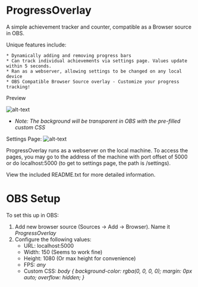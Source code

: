 # ProgressOverlay
A simple achievement tracker and counter, compatible as a Browser source in OBS.

Unique features include:

	* Dynamically adding and removing progress bars
	* Can track individual achievements via settings page. Values update within 5 seconds.
	* Ran as a webserver, allowing settings to be changed on any local device
	* OBS Compatible Browser Source overlay - Customize your progress tracking!

Preview

![alt-text](https://imgur.com/Z0P9NcZ.png)

* *Note: The background will be transparent in OBS with the pre-filled custom CSS*


Settings Page:
![alt-text](https://imgur.com/PPqk3ac.png)


ProgressOverlay runs as a webserver on the local machine. To access the pages, you may go to the address of the machine with port offset of 5000 or do localhost:5000 (to get to settings page, the path is /settings).

View the included README.txt for more detailed information.


# OBS Setup
To set this up in OBS:
1. Add new browser source (Sources -> Add -> Browser). Name it *ProgressOverlay*
2. Configure the following values:
	* URL: localhost:5000
	* Width: 150  (Seems to work fine)
	* Height: 1080 (Or max height for convenience)
	* FPS: *any*
	* Custom CSS: *body { background-color: rgba(0, 0, 0, 0); margin: 0px auto; overflow: hidden; }*
